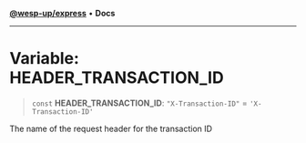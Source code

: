 [**@wesp-up/express**](../README.md) • **Docs**

***

# Variable: HEADER\_TRANSACTION\_ID

> `const` **HEADER\_TRANSACTION\_ID**: `"X-Transaction-ID"` = `'X-Transaction-ID'`

The name of the request header for the transaction ID
